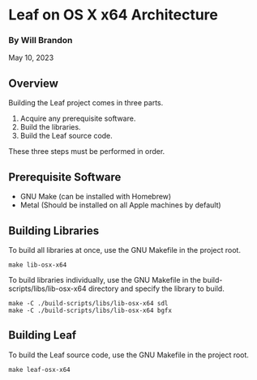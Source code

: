 # Leaf on OS X x64 Architecture

### By Will Brandon
May 10, 2023


## Overview
Building the Leaf project comes in three parts.

 1. Acquire any prerequisite software.
 2. Build the libraries.
 3. Build the Leaf source code.

These three steps must be performed in order.


## Prerequisite Software

 * GNU Make (can be installed with Homebrew)
 * Metal (Should be installed on all Apple machines by default)


## Building Libraries
To build all libraries at once, use the GNU Makefile in the project root.

    make lib-osx-x64

To build libraries individually, use the GNU Makefile in the build-scripts/libs/lib-osx-x64 directory and specify the library to build.

    make -C ./build-scripts/libs/lib-osx-x64 sdl
    make -C ./build-scripts/libs/lib-osx-x64 bgfx


## Building Leaf

To build the Leaf source code, use the GNU Makefile in the project root.

    make leaf-osx-x64

